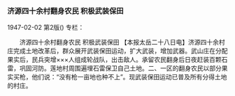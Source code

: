 ### 济源四十余村翻身农民  积极武装保田

1947-02-02
第2版()
专栏：

　　济源四十余村翻身农民
    积极武装保田
    【本报太岳二十八日电】济源四十余村庄完成土地改革后，群众展开武装保田运动，扩大武装，增加武器。武山庄在分配果实后，民兵突增×××人组成轮战队，出击敌人。承留农民翻身后日夜赶装百颗石雷，巩固河防。莲地村周围遍埋石雷保卫自己土地。二、一区的翻身农民以部分果实买枪，他们说：“没有枪一亩地也种不上”。现武装保田运动已普及所有分得土地的村庄。
